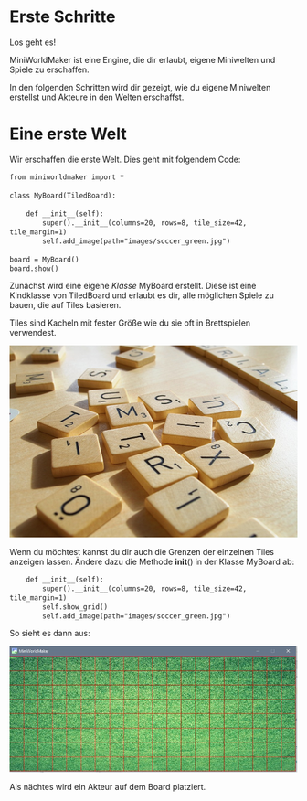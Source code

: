 Erste Schritte
==============

Los geht es!

MiniWorldMaker ist eine Engine, die dir erlaubt, eigene Miniwelten und Spiele zu erschaffen.

In den folgenden Schritten wird dir gezeigt, wie du eigene Miniwelten erstellst und Akteure in den Welten erschaffst.

Eine erste Welt
===============

Wir erschaffen die erste Welt. Dies geht mit folgendem Code:

```
from miniworldmaker import *

class MyBoard(TiledBoard):

    def __init__(self):
        super().__init__(columns=20, rows=8, tile_size=42, tile_margin=1)
        self.add_image(path="images/soccer_green.jpg")
        
board = MyBoard()
board.show()
```

Zunächst wird eine eigene *Klasse* MyBoard erstellt. Diese ist eine Kindklasse von TiledBoard 
und erlaubt es dir, alle möglichen Spiele zu bauen, die auf Tiles basieren.

Tiles sind Kacheln mit fester Größe wie du sie oft in Brettspielen verwendest. 

![tiles](_images/tiles.jpg) 

Wenn du möchtest kannst du dir auch die Grenzen der einzelnen Tiles anzeigen lassen. 
Ändere dazu die Methode __init__() in der Klasse MyBoard ab:
```
    def __init__(self):
        super().__init__(columns=20, rows=8, tile_size=42, tile_margin=1)
        self.show_grid()
        self.add_image(path="images/soccer_green.jpg")
```

So sieht es dann aus:

![tiles](_images/grid.jpg)

Als nächtes wird ein Akteur auf dem Board platziert. 
